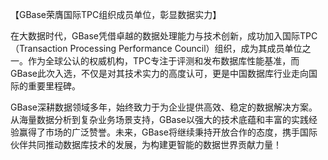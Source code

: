 【GBase荣膺国际TPC组织成员单位，彰显数据实力】

在大数据时代，GBase凭借卓越的数据处理能力与技术创新，成功加入国际TPC（Transaction Processing Performance Council）组织，成为其成员单位之一。作为全球公认的权威机构，TPC专注于评测和发布数据库性能基准，而GBase此次入选，不仅是对其技术实力的高度认可，更是中国数据库行业走向国际的重要里程碑。

GBase深耕数据领域多年，始终致力于为企业提供高效、稳定的数据解决方案。从海量数据分析到复杂业务场景支持，GBase以强大的技术底蕴和丰富的实践经验赢得了市场的广泛赞誉。未来，GBase将继续秉持开放合作的态度，携手国际伙伴共同推动数据库技术的发展，为构建更智能的数据世界贡献力量！